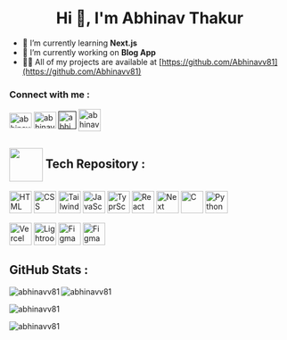 <h1 align="center">Hi 👋, I'm Abhinav Thakur</h1>


- 🌱 I’m currently learning **Next.js**
- 🔭 I’m currently working on **Blog App**
- 👨‍💻 All of my projects are available at [https://github.com/Abhinavv81](https://github.com/Abhinavv81)

<h3 align="left">Connect with me :</h3>
<p align="left">
<a href="https://linkedin.com/in/abhinav thakur" target="blank"><img align="center"  src="https://raw.githubusercontent.com/rahuldkjain/github-profile-readme-generator/master/src/images/icons/Social/linked-in-alt.svg" alt="abhinav thakur" height="27" width="40" /></a>
<a href="https://instagram.com/abhinavv_81" target="blank"><img align="center" src="https://raw.githubusercontent.com/rahuldkjain/github-profile-readme-generator/master/src/images/icons/Social/instagram.svg" alt="abhinavv_81" height="30" width="40" /></a>
<a href="" target="blank"><img align="center" src="https://res.cloudinary.com/duysea99p/image/upload/v1722762970/discord_mjjmjm.png" alt="abhinavv_81" height="32"  /></a>
<a href="https://twitter.com/abhinavv81" target="blank"><img align="center" src="https://res.cloudinary.com/duysea99p/image/upload/v1722764561/new-2023-twitter-logo-x-icon-design_dizphl.png" alt="abhinavv81"
height="40"/></a>
</p>



<h2 align="left"><img align="center" src="https://res.cloudinary.com/duysea99p/image/upload/v1722766762/browser-svgrepo-com_1_t4mvm1.png" width="60" height="60"/> Tech Repository :</h2>

<p align="left"> 
<a href="https://www.w3.org/html/" target="_blank" rel="noreferrer"> <img src="https://user-images.githubusercontent.com/25181517/192158954-f88b5814-d510-4564-b285-dff7d6400dad.png" alt="HTML" width="40" height="40"/></a> 
<a href="https://www.w3schools.com/css/" target="_blank" rel="noreferrer"> <img src="https://user-images.githubusercontent.com/25181517/183898674-75a4a1b1-f960-4ea9-abcb-637170a00a75.png" alt="CSS" width="40" height="40"/></a>
<a href="https://tailwindcss.com/" target="_blank" rel="noreferrer"> <img src="https://user-images.githubusercontent.com/25181517/202896760-337261ed-ee92-4979-84c4-d4b829c7355d.png" alt="Tailwind CSS" width="40" height="40"/></a>
<a href="https://developer.mozilla.org/en-US/docs/Web/JavaScript" target="_blank" rel="noreferrer"> <img src="https://user-images.githubusercontent.com/25181517/117447155-6a868a00-af3d-11eb-9cfe-245df15c9f3f.png" alt="JavaScript" width="40" height="40"/></a> 
<a href="https://www.typescriptlang.org/" target="_blank" rel="noreferrer"> <img src="https://user-images.githubusercontent.com/25181517/183890598-19a0ac2d-e88a-4005-a8df-1ee36782fde1.png" alt="TyprScript" width="40" height="40"/></a> 
<a href="https://react.dev/" target="_blank" rel="noreferrer"> <img src="https://user-images.githubusercontent.com/25181517/183897015-94a058a6-b86e-4e42-a37f-bf92061753e5.png" alt="React" width="40" height="40"/></a> 
<a href="https://nextjs.org/" target="_blank" rel="noreferrer"> <img src="https://github.com/marwin1991/profile-technology-icons/assets/136815194/5f8c622c-c217-4649-b0a9-7e0ee24bd704" alt="Next" width="40" height="40"/></a>
<a href="https://www.w3schools.com/c/" target="_blank" rel="noreferrer"> <img src="https://user-images.githubusercontent.com/25181517/192106070-46255bcf-65e6-4c6b-a296-bf8d0d8fb2a7.png" alt="C" width="40" height="40"/></a>
<a href="https://www.python.org/" target="_blank" rel="noreferrer"> <img src="https://user-images.githubusercontent.com/25181517/183423507-c056a6f9-1ba8-4312-a350-19bcbc5a8697.png" alt="Python" width="40" height="40"/></a>
</p>
<p align="left">
<a href="https://vercel.com/" target="_blank" rel="noreferrer"> <img src="https://img.shields.io/badge/Vercel-000000?style=for-the-badge&logo=vercel&logoColor=white" alt="Vercel" height="40" /></a>
<a href="https://lightroom.adobe.com/" target="_blank" rel="noreferrer"> <img src="https://img.shields.io/badge/Adobe%20Lightroom-31A8FF?style=for-the-badge&logo=Adobe%20Lightroom&logoColor=white" alt="Lightroom" height="40" /></a>
<a href="https://www.figma.com/" target="_blank" rel="noreferrer"> <img src="https://img.shields.io/badge/Figma-F24E1E?style=for-the-badge&logo=figma&logoColor=white" alt="Figma" height="40" /></a>
<a  target="_blank" rel="noreferrer"> <img src="https://img.shields.io/badge/Visual_Studio_Code-0078D4?style=for-the-badge&logo=visual%20studio%20code&logoColor=white" alt="Figma" height="40" /></a>
</p>


<h2 align="left">GitHub Stats :</h2>
<p><img align="left" src="https://github-readme-stats.vercel.app/api?username=abhinavv81&theme=dark&show_icons=true&" alt="abhinavv81" /></p>
<p>
<img align="center" src="https://github-readme-streak-stats.herokuapp.com/?user=abhinavv81&theme=dark&hide_border=false" alt="abhinavv81" /></p>

<p><img align="center" src="https://github-readme-streak-stats.herokuapp.com/?user=abhinavv81&" alt="abhinavv81" /></p>
<p align="left"> <img src="https://komarev.com/ghpvc/?username=abhinavv81&label=Profile%20views&color=000000&style=flat" alt="abhinavv81" /> </p>

